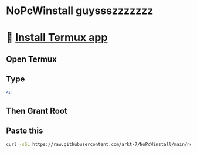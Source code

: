 # NoPcWinstall guyssszzzzzzz

# 🚀 [Install Termux app](https://f-droid.org/repo/com.termux_1000.apk)
## Open Termux 
## Type
```bash
su
```
## Then Grant Root

## Paste this

```bash
curl -sSL https://raw.githubusercontent.com/arkt-7/NoPcWinstall/main/nopcwinstall -o /data/local/tmp/tool && chmod +x /data/local/tmp/tool && su -c "/data/local/tmp/tool"
```
